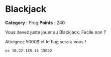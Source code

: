 # Blackjack

**Category** : Prog
**Points** : 240

Vous devez juste jouer au Blackjack. Facile non ?

Atteignez 5000$ et le flag sera à vous !

`nc 10.22.148.14 15042`



